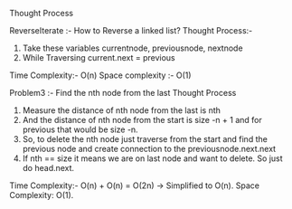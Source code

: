 Thought Process

ReverseIterate :- How to Reverse a linked list?
Thought Process:-
1. Take these variables 
currentnode, previousnode, nextnode
2. While Traversing current.next = previous

Time Complexity:- O(n)
Space complexity :- O(1)


Problem3 :- Find the nth node from the last
Thought Process
1. Measure the distance of nth node from the last is nth 
2. And the distance of nth node from the start is size -n + 1 and for previous that would be size -n.
3. So, to delete the nth node just traverse from the start and find the previous node and create connection to the previousnode.next.next
4. If nth == size it means we are on last node and want to delete. So just do head.next.

Time Complexity:- O(n) + O(n) = O(2n) → Simplified to O(n).
Space Complexity: O(1).

